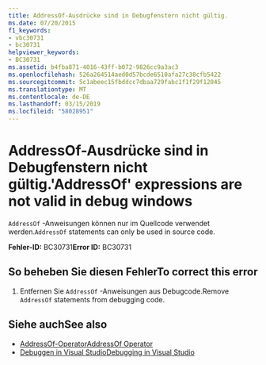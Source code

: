 ```yaml
---
title: AddressOf-Ausdrücke sind in Debugfenstern nicht gültig.
ms.date: 07/20/2015
f1_keywords:
- vbc30731
- bc30731
helpviewer_keywords:
- BC30731
ms.assetid: b4fba871-4016-43ff-b072-9826cc9a3ac3
ms.openlocfilehash: 526a264514aed0d57bcde6510afa27c38cfb5422
ms.sourcegitcommit: 5c1abeec15fbddcc7dbaa729fabc1f1f29f12045
ms.translationtype: MT
ms.contentlocale: de-DE
ms.lasthandoff: 03/15/2019
ms.locfileid: "58028951"
---
```

# <a name="addressof-expressions-are-not-valid-in-debug-windows"></a><span data-ttu-id="6350a-102">AddressOf-Ausdrücke sind in Debugfenstern nicht gültig.</span><span class="sxs-lookup"><span data-stu-id="6350a-102">'AddressOf' expressions are not valid in debug windows</span></span>
<span data-ttu-id="6350a-103">`AddressOf` -Anweisungen können nur im Quellcode verwendet werden.</span><span class="sxs-lookup"><span data-stu-id="6350a-103">`AddressOf` statements can only be used in source code.</span></span>  
  
 <span data-ttu-id="6350a-104">**Fehler-ID:** BC30731</span><span class="sxs-lookup"><span data-stu-id="6350a-104">**Error ID:** BC30731</span></span>  
  
## <a name="to-correct-this-error"></a><span data-ttu-id="6350a-105">So beheben Sie diesen Fehler</span><span class="sxs-lookup"><span data-stu-id="6350a-105">To correct this error</span></span>  
  
1.  <span data-ttu-id="6350a-106">Entfernen Sie `AddressOf` -Anweisungen aus Debugcode.</span><span class="sxs-lookup"><span data-stu-id="6350a-106">Remove `AddressOf` statements from debugging code.</span></span>  
  
## <a name="see-also"></a><span data-ttu-id="6350a-107">Siehe auch</span><span class="sxs-lookup"><span data-stu-id="6350a-107">See also</span></span>

- [<span data-ttu-id="6350a-108">AddressOf-Operator</span><span class="sxs-lookup"><span data-stu-id="6350a-108">AddressOf Operator</span></span>](../../visual-basic/language-reference/operators/addressof-operator.md)
- [<span data-ttu-id="6350a-109">Debuggen in Visual Studio</span><span class="sxs-lookup"><span data-stu-id="6350a-109">Debugging in Visual Studio</span></span>](/visualstudio/debugger/debugging-in-visual-studio)
